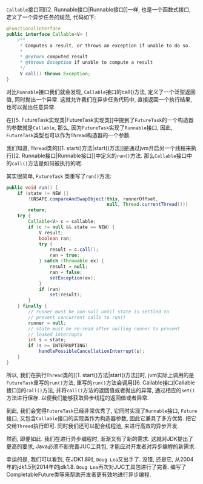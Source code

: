 `Callable`接口同[[2. Runnable接口|Runnable接口]]一样, 也是一个函数式接口, 定义了一个异步任务的规范, 代码如下:
```java
@FunctionalInterface  
public interface Callable<V> {  
    /**  
     * Computes a result, or throws an exception if unable to do so.    
     *    
     * @return computed result  
     * @throws Exception if unable to compute a result  
     */    
     V call() throws Exception;  
}
```

对比`Runnable`接口我们就会发现, `Callable`接口的call()方法, 定义了一个泛型返回值, 同时抛出一个异常. 这就允许我们在异步任务代码中, 直接返回一个执行结果, 也可以抛出任意异常. 

在[[5. FutureTask实现类|FutureTask实现类]]中提到了`FutureTask`的一个构造器的参数就是`Callable`, 那么, 因为`FutureTask`实现了`Runnable`接口, 因此, `FutureTask`类型也可以作为`Thread`构造器的一个参数. 

我们知道, `Thread`类的[[1. start()方法|start()方法]]是通过jvm开启另一个线程来执行[[2. Runnable接口|Runnable接口]]中定义的`run()`方法. 那么`Callable`接口中的`call()`方法是如何被执行的呢.

其实很简单, `FutureTask` 类重写了`run()`方法:
```java
public void run() {  
    if (state != NEW ||  
        !UNSAFE.compareAndSwapObject(this, runnerOffset,  
                                     null, Thread.currentThread()))  
        return;  
    try {  
        Callable<V> c = callable;  
        if (c != null && state == NEW) {  
            V result;  
            boolean ran;  
            try {  
                result = c.call();  
                ran = true;  
            } catch (Throwable ex) {  
                result = null;  
                ran = false;  
                setException(ex);  
            }  
            if (ran)  
                set(result);  
        }  
    } finally {  
        // runner must be non-null until state is settled to  
        // prevent concurrent calls to run()        
        runner = null;  
        // state must be re-read after nulling runner to prevent  
        // leaked interrupts        
        int s = state;  
        if (s >= INTERRUPTING)  
            handlePossibleCancellationInterrupt(s);  
    }  
}
```

所以, 我们在执行`Thread`类的[[1. start()方法|start()方法]]时, jvm实际上调用的是`FutureTask`重写的`run()`方法, 重写的`run()`方法会调用[[6. Callable接口|Callable接口]]的`call()`方法, 并将`call()`方法的返回值或者抛出的异常, 通过相应的`set()`方法进行保存. 以便我们能够获取异步线程的返回值或者异常.


到此, 我们会觉得`FutureTask`已经非常优秀了, 它同时实现了`Runnable`接口, `Future`接口, 又包含`Callable`接口的实现类作为构造器参数, 因此它兼具了多方优势. 把它交给`Thread`执行即可. 同时我们还可以配合线程池, 来进行高效的异步开发. 

然而, 即便如此. 我们在进行异步编程时, 渐渐又有了新的需求. 这就对JDK提出了更高的要求, Java必须不断完善JUC工具包, 才能应对开发者对异步编程的新需求.

幸运的是, 我们可以看到, 在JDK1.8时, `Doug Lea`又出手了. 没错, 还是它, 从2004年的jdk1.5到2014年的jdk1.8. `Doug Lea`再次对JUC工具包进行了完善. 编写了CompletableFuture类等来帮助开发者更有效地进行异步编程.